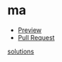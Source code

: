 # ma

- [Preview](https://aleksey-10.github.io/ma/)
- [Pull Request](https://github.com/aleksey-10/ma/pull/1/files)

[solutions](https://aleksey-10.github.io/ma/)